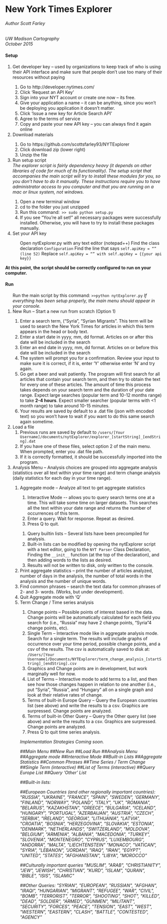 <h1>New York Times Explorer</h1>
<h6> Author Scott Farley</h6>
<i>UW Madison Cartography</i><br/>
<i>October 2015</i>
<h4>Setup</h4>
<ol>
<li>	Get developer key – used by organizations to keep track of who is using their API interface and make sure that people don’t use too many of their resources without paying</li>
	<ol>
			<li>	Go to http://developer.nytimes.com/</li>
			<li>	Click ‘Request an API Key’</li>
			<li>	Sign into your NYT account or create one now – its free.</li>
			<li>	 Give your application a name – it can be anything, since you won’t be deploying you application it doesn’t matter.</li>
			<li>	Click ‘Issue a new key for Article Search API’</li>
			<li> Agree to the terms of service</li>
			<li>	Copy and paste your new API key – you can always find it again online</li>
	</ol>
<li>	Download materials</li>
<ol>
<li>	Go to https://github.com/scottsfarley93/NYTExplorer </li>
<li>	Click download zip (lower right)</li>
<li>	Unzip the file</li>
</ol>
<li>	Run setup script</li>
<i>The explorer script is fairly dependency heavy (it depends on other libraries of code for much of its functionality).  The setup script that accompanies the main script will try to install these modules for you, so you don’t have to do it manually.  These instructions require you to have administrator access to you computer and that you are running on a mac or linux system, not windows.</i>
<ol>
<li>	Open a new terminal window </li>
<li>	cd to the folder you just unzipped </li>
<li>	Run this command:<code> >> sudo python setup.py </code> </li>
<li>	If you see “You’re all set!” all necessary packages were successfully installed.  Otherwise, you will have to try to install these packages manually. </li>
</ol>
<li>	Set your API key </li>
<ol>
</li>	Open nytExplorer.py with any text editor (notepad++)</li>
</li>	Find the class declaration <code>Configuration</code></li>
</li>	Find the line that says <code>self.apiKey = “” (line 52)</code></li>
</li>	Replace <code>self.apiKey = “” with self.apiKey = {{your api key}} </code></li></ol>
</ol>

<b>At this point, the script should be correctly configured to run on your computer.</b>

<h4>Run</h4>
<ol>
</li>	Run the main script by this command: <code>>>python nytExplorer.py</code></li>
<i>	If everything has been setup properly, the main menu should appear in your console. </i>
<li>	New Run – Start a new run from scratch  (Option 1) </li>
<ol>
<li>	Enter a search term, (“Syria”, “Syrian Migrants”.  This term will be used to search the New York Times for articles in which this term appears in the head or body text.</li>
<li>	Enter a start date in yyyy, mm, dd format.  Articles on or after this date will be included in the search</li>
<li>	Enter an end date in yyyy, mm, dd format.  Articles on or before this date will be included in the search</li>
<li>	The system will prompt you for a confirmation.  Review your input to make sure it is correct, if it is, enter ‘Y’ otherwise enter ‘N’ and try again.</li>
<li>	Go get a beer and wait patiently.  The program will first search for all articles that contain your search term, and then try to obtain the text for every one of these articles.  The amount of time this process takes depends on your search term and the duration of your date range.  Expect large searches (popular term and 10-12 months range) to take <b>2-4 hours</b>.  Expect smaller searcher (popular terms with <1 month range) to take around 10-15 minutes. </li>
<li>	Your results are saved by default to a .dat file (json with encoded text) so you won’t have to wait if you want to do this same search again sometime.</li>
</ol>
<li>	Load a file
	<ol>
<li>	Previous runs are saved by default to <code>/users/[Your Username]/documents/nytExplorer/explorer_[startString]_[endString].dat</code></li>
<li>	If you have one of these files, select option 2 of the main menu.  When prompted, enter you .dat file path.</li>
<li>	If it is correctly formatted, it should be successfully imported into the program.</li>
</ol>

<li>Analysis Menu – Analysis choices are grouped into aggregate analysis (statistics over all text within your time range) and term change analysis (daily statistics for each day in your time range).</li>
<ol> 
<li>	Aggregate mode – Analyze all text to get aggregate statistics</li>
	<ol>
<li>	Interactive Mode -- allows you to query search terms one at a time.  This will take some time on larger datasets.  This searches all the text within your date range and returns the number of occurrences of this term.</li>
<li>	Enter a query. Wait for response.  Repeat as desired.</li>
<li>	Press Q to quit.</li>
</ol>
<ol>
<li>	Query builtin lists – Several lists have been precompiled for analysis.</li>
<li>	Built-in lists can be modified by opening the nytExplorer script with a text editor, going to the <code>NYT Parser</code> Class Declaration, Finding the <code>__init__</code> function (at the top of the declaration), and then adding words to the lists as desired.</li>
<li>	Results will not be written to disk, only written to the console.</li>
</ol>
<li> Print aggregate statistics – print the number of articles analyzed, number of days in the analysis, the number of total words in the analysis and the number of unique words.</li>
<li> Find common phrases – search the text data for common phrases of 2- and 3- words.  (Works, but under development).</li>
<li> Quit Aggregate mode with ‘Q’ </li>
<li>	Term Change / Time series analysis</li>
<ol>
<li>	Change points – Possible points of interest based in the data.  Change points will be automatically calculated for each field you search for (i.e., “Russia” may have 2 change points, “Syria”4 change points, etc). </li>
<li>	Single Term – Interactive mode like in aggregate analysis mode.  Search for a single term.  The results will include graphs of occurrence over your time period, possible change points, and a csv of the results. The csv is automatically saved to disk at: <code>/Users/[Your Username]/Documents/NYTExplorer/term_change_analysis_[startString]_[endString].csv</code></li>
<li>	Graphics and Change points are in development, but work marginally well for now.</li>
<li>	List of Terms – Interactive mode to add terms to a list, and then see how those changes happen in relation to one another (i.e., put “Syria”, “Russia”, and “Hungary” all on a single graph and look at their relative rates of change.  </li>
<li>	Terms of built-in Europe Query – Query the European countries list (see above) and write the results to a csv.  Graphics are surpressed. Change points are analyzed.</li>
<li>	Terms of built-in Other Query – Query the Other query list (see above) and write the results to a csv.  Graphics are surpressed.  Change points are analyzed.</li>
<li>	Press Q to quit time series analysis.</li>
</ol>

<i>Implementation Strategies</i>
<i>Coming soon.<i>

##Main Menu
	##New Run
	##Load Run
##Analysis Menu
	##Aggregate mode
		##Interactive Mode
		##Built-in Lists
		##Aggregate Statistics
		##Common Phrases
	##Time Series / Term Change
		##Single Term (interactive)
		##List of Terms (interactive)
		##Query Europe List
		##Query ‘Other’ List



##Built-in lists:

##European Countries (and other regionally important countries): 
		"RUSSIA", 
		"UKRAINE", 
		"FRANCE", 
		"SPAIN", 
		"SWEDEN", 
		'GERMANY', 
		"FINLAND", 
		"NORWAY", 
		"POLAND", 
		"ITALY",
		"UK", 
		"ROMANIA", 
		"BELARUS", 
		"KAZAKHSTAN", 
		"GREECE", 
		"BULGARIA", 
		"ICELAND", 
		"HUNGARY", 
		"PORTUGAL",
		"AZERBAIJAN",
		“AUSTRIA",
		 "CZECH", 
		"SERBIA",
		 "IRELAND", 
		"GEORGIA", 
		"LITHUANIA", 
		"LATVIA",
		 "CROATIA", 
		"BOSNIA",
		"HERZEGOVINA", 
		"SLOVAKIA", 
		"ESTONIA",
		 "DENMARK", 
		"NETHERLANDS", 
		"SWITZERLAND", 
		"MOLDOVA", 
		"BELGIUM",
		"ARMENIA", 
		"ALBANIA", 
		"MACEDONIA", 
		"TURKEY",
		 "SLOVENIA", 
		"MONTENEGRO", 
		"CYPRUS", 
		"LUXEMBOURG",
		"ANDORRA", 
		"MALTA",
		"LIECHTENSTEIN" 
		"MONACO", 
		"VATICAN", 
		"SYRIA", 
		"LEBANON", 
		"JORDAN", 
		"IRAQ",
		"IRAN", 
		"EGYPT", 
		"UNITED", 
		"STATES", 
		"AFGHANISTAN", 
		"LIBYA",
		"MOROCCO"

##Culturally important queries
		"MUSLIM", 
		"ARAB", 
		"CHRISTIANITY", 
		"JEW", 
		"JEWISH", 
		"CHRISTIAN",
		"KURD", 
		"ISLAM", 
		"QURAN", 
		"BIBLE", 
		"ISIS", 
		"ISLAMIC"

##Other Queries:
		"SYRIAN", 
		"EUROPEAN", 
		"RUSSIAN", 
		"AFGHAN", 
		"IRAQI", 
		"HUNGARIAN", 
		"MIGRANT", 
		"REFUGEE", 
		"WAR",
		"CIVIL", 
		“BOMB", 
		"TERRORIST", 
		"TERROR",
		 "SHOOTING", 
		"SHOT", 
		"KILLED", 
		"DEAD",
		"SOLDIER",
		 "ARMED", 
		"GUNMEN", 
		"MILITANT", 
		"SECURITY", 
		"FORCES",
		 "PEACE", 
		"TENSION", 
		"EAST",
		 "WEST",
		"WESTERN", 
		"EASTERN", 
		"CLASH", 
		"BATTLE", 
		"CONTESTED",
		"AGENCY”
		







